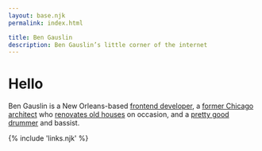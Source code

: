 ```yaml
---
layout: base.njk
permalink: index.html

title: Ben Gauslin
description: Ben Gauslin’s little corner of the internet
---
```

# Hello

Ben Gauslin is a New Orleans-based [frontend developer][github], a [former Chicago architect][hfac] who [renovates old houses][shotgun] on occasion, and a [pretty good drummer][pietasters] and bassist.

[github]: https://github.com/bgauslin
[hfac]: https://www.shaferarch.com/house-for-an-art-collector
[shotgun]: https://slides.gauslin.com/shotgun
[pietasters]: https://itunes.apple.com/us/album/the-pietasters/id279772735

{% include 'links.njk' %}